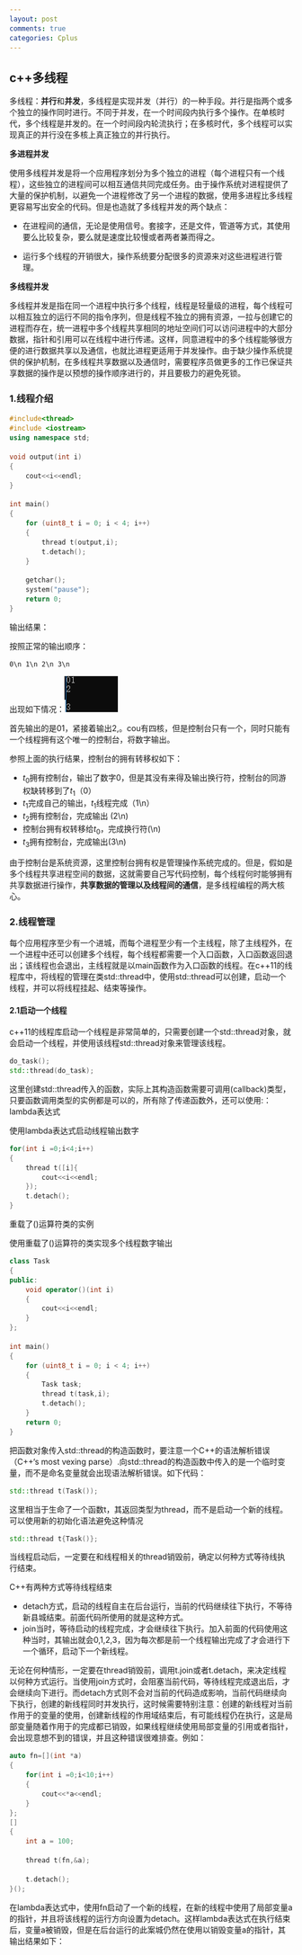 ```yaml
---
layout: post
comments: true
categories: Cplus
---
```

<script type="text/x-mathjax-config">
  MathJax.Hub.Config({
    tex2jax: {
      skipTags: ['script', 'noscript', 'style', 'textarea', 'pre'],
      inlineMath: [['$','$']]
    }
  });
</script>
<script src='https://cdnjs.cloudflare.com/ajax/libs/mathjax/2.7.5/latest.js?config=TeX-MML-AM_CHTML' async></script>
## c++多线程

多线程：**并行**和**并发**，多线程是实现并发（并行）的一种手段。并行是指两个或多个独立的操作同时进行。不同于并发，在一个时间段内执行多个操作。在单核时代，多个线程是并发的。在一个时间段内轮流执行；在多核时代，多个线程可以实现真正的并行没在多核上真正独立的并行执行。

**多进程并发**

使用多线程并发是将一个应用程序划分为多个独立的进程（每个进程只有一个线程），这些独立的进程间可以相互通信共同完成任务。由于操作系统对进程提供了大量的保护机制，以避免一个进程修改了另一个进程的数据，使用多进程比多线程更容易写出安全的代码。但是也造就了多线程并发的两个缺点：

* 在进程间的通信，无论是使用信号。套接字，还是文件，管道等方式，其使用要么比较复杂，要么就是速度比较慢或者两者兼而得之。

* 运行多个线程的开销很大，操作系统要分配很多的资源来对这些进程进行管理。

**多线程并发**

多线程并发是指在同一个进程中执行多个线程，线程是轻量级的进程，每个线程可以相互独立的运行不同的指令序列，但是线程不独立的拥有资源，一拉与创建它的进程而存在，统一进程中多个线程共享相同的地址空间们可以访问进程中的大部分数据，指针和引用可以在线程中进行传递。这样，同意进程中的多个线程能够很方便的进行数据共享以及通信，也就比进程更适用于并发操作。由于缺少操作系统提供的保护机制，在多线程共享数据以及通信时，需要程序员做更多的工作已保证共享数据的操作是以预想的操作顺序进行的，并且要极力的避免死锁。

### 1.线程介绍

~~~c++
#include<thread>
#include <iostream>
using namespace std;

void output(int i)
{
	cout<<i<<endl;
}

int main()
{
	for (uint8_t i = 0; i < 4; i++)
	{
		thread t(output,i);
		t.detach();
	}

	getchar();
	system("pause");
	return 0;
}
~~~

输出结果：

按照正常的输出顺序：

~~~
0\n 1\n 2\n 3\n
~~~

出现如下情况：![1554886551826](https://raw.githubusercontent.com/MaoChengEr/maochenger.github.io/master/imgs/1554886551826.png)



首先输出的是01，紧接着输出2,。cou有四核，但是控制台只有一个，同时只能有一个线程拥有这个唯一的控制台，将数字输出。

参照上面的执行结果，控制台的拥有转移权如下：

* $t_0$拥有控制台，输出了数字0，但是其没有来得及输出换行符，控制台的同游权缺转移到了$t_1$（0）
* $t_1$完成自己的输出，$t_1$线程完成（1\n）
* $t_2$拥有控制台，完成输出 (2\n)
* 控制台拥有权转移给$t_0$，完成换行符(\n)
* $t_3​$拥有控制台，完成输出(3\n)

由于控制台是系统资源，这里控制台拥有权是管理操作系统完成的。但是，假如是多个线程共享进程空间的数据，这就需要自己写代码控制，每个线程何时能够拥有共享数据进行操作，**共享数据的管理以及线程间的通信**，是多线程编程的两大核心。

### 2.线程管理

每个应用程序至少有一个进城，而每个进程至少有一个主线程，除了主线程外，在一个进程中还可以创建多个线程，每个线程都需要一个入口函数，入口函数返回退出；该线程也会退出，主线程就是以main函数作为入口函数的线程。在c++11的线程库中，将线程的管理在类std::thread中，使用std::thread可以创建，启动一个线程，并可以将线程挂起、结束等操作。

#### 2.1启动一个线程

c++11的线程库启动一个线程是非常简单的，只需要创建一个std::thread对象，就会启动一个线程，并使用该线程std::thread对象来管理该线程。

~~~c++
do_task();
std::thread(do_task);
~~~

这里创建std::thread传入的函数，实际上其构造函数需要可调用(callback)类型，只要函数调用类型的实例都是可以的，所有除了传递函数外，还可以使用:：lambda表达式

使用lambda表达式启动线程输出数字

~~~c++
for(int i =0;i<4;i++)
{
    thread t([i]{
        cout<<i<<endl;
    });
    t.detach();
}
~~~

重载了()运算符类的实例

使用重载了()运算符的类实现多个线程数字输出

~~~c++
class Task
{
public:
	void operator()(int i)
	{
		cout<<i<<endl;
	}
};

int main()
{
	for (uint8_t i = 0; i < 4; i++)
	{
		Task task;
		thread t(task,i);
		t.detach();
	}
	return 0;
}
~~~

把函数对象传入std::thread的构造函数时，要注意一个C++的语法解析错误（C++‘s most vexing parse）.向std::thread的构造函数中传入的是一个临时变量，而不是命名变量就会出现语法解析错误。如下代码：

~~~c++
std::thread t(Task());
~~~

这里相当于生命了一个函数t，其返回类型为thread，而不是启动一个新的线程。可以使用新的初始化语法避免这种情况

~~~c++
std::thread t{Task()};
~~~

当线程启动后，一定要在和线程相关的thread销毁前，确定以何种方式等待线执行结束。

C++有两种方式等待线程结束

* detach方式，启动的线程自主在后台运行，当前的代码继续往下执行，不等待新县城结束。前面代码所使用的就是这种方式。
* join当时，等待启动的线程完成，才会继续往下执行。加入前面的代码使用这种当时，其输出就会0,1,2,3，因为每次都是前一个线程输出完成了才会进行下一个循环，启动下一个新线程。

无论在何种情形，一定要在thread销毁前，调用t.join或者t.detach，来决定线程以何种方式运行。当使用join方式时，会阻塞当前代码，等待线程完成退出后，才会继续向下进行。而detach方式则不会对当前的代码造成影响，当前代码继续向下执行，创建的新线程同时并发执行，这时候需要特别注意：创建的新线程对当前作用于的变量的使用，创建新线程的作用域结束后，有可能线程仍在执行，这是局部变量随着作用于的完成都已销毁，如果线程继续使用局部变量的引用或者指针，会出现意想不到的错误，并且这种错误很难排查。例如：

~~~c++
auto fn=[](int *a)
{
    for(int i =0;i<10;i++)
    {
        cout<<*a<<endl;
    }
};
[]
{
	int a = 100;
	
	thread t(fn,&a);
	
	t.detach();
}();
~~~

在lambda表达式中，使用fn启动了一个新的线程，在新的线程中使用了局部变量a的指针，并且将该线程的运行方向设置为detach。这样lambda表达式在执行结束后，变量a被销毁，但是在后台运行的此案城仍然在使用以销毁变量a的指针，其输出结果如下：









































